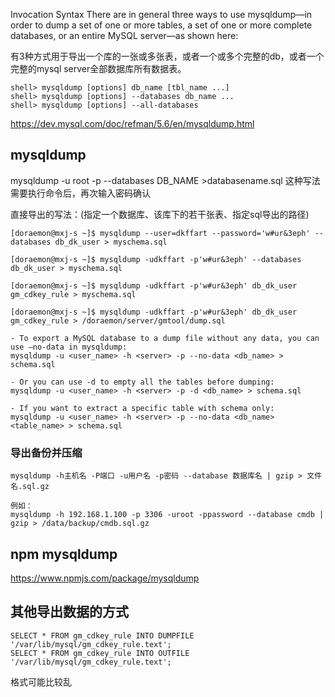 Invocation Syntax
There are in general three ways to use mysqldump—in order to dump a set of one or more tables, a set of one or more complete databases, or an entire MySQL server—as shown here:

有3种方式用于导出一个库的一张或多张表，或者一个或多个完整的db，或者一个完整的mysql server全部数据库所有数据表。
```
shell> mysqldump [options] db_name [tbl_name ...]
shell> mysqldump [options] --databases db_name ...
shell> mysqldump [options] --all-databases
```
https://dev.mysql.com/doc/refman/5.6/en/mysqldump.html

## mysqldump

mysqldump -u root -p --databases DB_NAME >databasename.sql
这种写法需要执行命令后，再次输入密码确认

直接导出的写法：(指定一个数据库、该库下的若干张表、指定sql导出的路径)
```
[doraemon@mxj-s ~]$ mysqldump --user=dkffart --password='w#ur&3eph' --databases db_dk_user > myschema.sql

[doraemon@mxj-s ~]$ mysqldump -udkffart -p'w#ur&3eph' --databases db_dk_user > myschema.sql

[doraemon@mxj-s ~]$ mysqldump -udkffart -p'w#ur&3eph' db_dk_user gm_cdkey_rule > myschema.sql

[doraemon@mxj-s ~]$ mysqldump -udkffart -p'w#ur&3eph' db_dk_user gm_cdkey_rule > /doraemon/server/gmtool/dump.sql
```


```
- To export a MySQL database to a dump file without any data, you can use —no-data in mysqldump:
mysqldump -u <user_name> -h <server> -p --no-data <db_name> > schema.sql

- Or you can use -d to empty all the tables before dumping:
mysqldump -u <user_name> -h <server> -p -d <db_name> > schema.sql

- If you want to extract a specific table with schema only:
mysqldump -u <user_name> -h <server> -p --no-data <db_name> <table_name> > schema.sql
```

### 导出备份并压缩
```shell
mysqldump -h主机名 -P端口 -u用户名 -p密码 --database 数据库名 | gzip > 文件名.sql.gz

例如： 
mysqldump -h 192.168.1.100 -p 3306 -uroot -ppassword --database cmdb | gzip > /data/backup/cmdb.sql.gz
```

## npm mysqldump
https://www.npmjs.com/package/mysqldump

## 其他导出数据的方式
```
SELECT * FROM gm_cdkey_rule INTO DUMPFILE '/var/lib/mysql/gm_cdkey_rule.text';
SELECT * FROM gm_cdkey_rule INTO OUTFILE '/var/lib/mysql/gm_cdkey_rule.text';
```
格式可能比较乱
